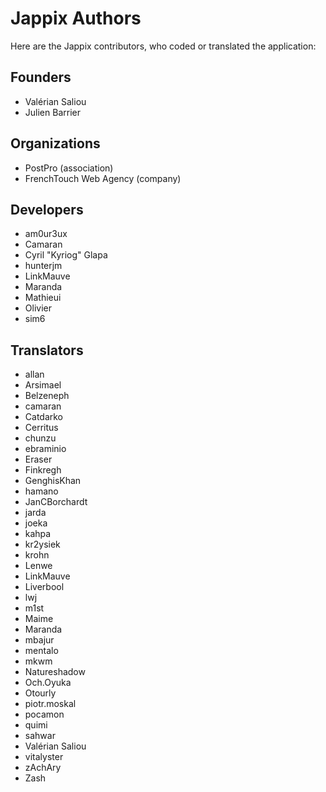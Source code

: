 Jappix Authors
==============

Here are the Jappix contributors, who coded or translated the application:


Founders
--------

* Valérian Saliou
* Julien Barrier


Organizations
-------------

* PostPro (association)
* FrenchTouch Web Agency (company)


Developers
----------

* am0ur3ux
* Camaran
* Cyril "Kyriog" Glapa
* hunterjm
* LinkMauve
* Maranda
* Mathieui
* Olivier
* sim6


Translators
-----------

* allan
* Arsimael
* Belzeneph
* camaran
* Catdarko
* Cerritus
* chunzu
* ebraminio
* Eraser
* Finkregh
* GenghisKhan
* hamano
* JanCBorchardt
* jarda
* joeka
* kahpa
* kr2ysiek
* krohn
* Lenwe
* LinkMauve
* Liverbool
* lwj
* m1st
* Maime
* Maranda
* mbajur
* mentalo
* mkwm
* Natureshadow
* Och.Oyuka
* Otourly
* piotr.moskal
* pocamon
* quimi
* sahwar
* Valérian Saliou
* vitalyster
* zAchAry
* Zash
